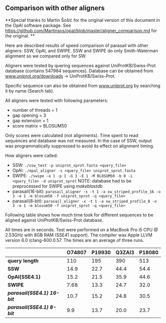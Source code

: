 ## Comparison with other aligners

**Special thanks to Martin Šošić for the original version of this
document in the OpAl software package. See
https://github.com/Martinsos/opal/blob/master/aligner_comparison.md for
the original. **

Here are described results of speed comparison of parasail with other
aligners: SSW, OpAl, and SWIPE.  SSW and SWIPE do only Smith-Waterman
alignment so we compared only for SW.

Aligners were tested by quering sequences against UniProtKB/Swiss-Prot
database (contains 547964 sequences).  Database can be obtained from
www.uniprot.org/downloads -> UniProtKB/Swiss-Prot.  

Specific sequence can also be obtained from www.uniprot.org by searching
it by name (Search tab).

All aligners were tested with following parameters:
* number of threads = 1
* gap opening = 3
* gap extension = 1
* score matrix = BLOSUM50

Only scores were calculated (not alignments). Time spent to read
sequences and database was not measured. In the case of SSW, output was
programmatically suppressed to avoid its effect on alignment timing.

How aligners were called:
* SSW: `./ssw_test -p uniprot_sprot.fasta <query_file>`
* OpAl: `./opal_aligner -s <query_file> uniprot_sprot.fasta`
* SWIPE: `./swipe -a 1 -p 1 -G 3 -E 1 -M BLOSUM50 -b 0 -i <query_file> -d uniprot_sprot` NOTE: database had to be preprocessed for SWIPE using _makeblastdb_
* parasail(16-bit): `parasail_aligner -x -t 1 -a sw_striped_profile_16 -o 3 -e 1 -m blosum50 -f uniprot_sprot -q <query_file>`
* parasail(8-bit): `parasail_aligner -x -t 1 -a sw_striped_profile_8 -o 3 -e 1 -m blosum50 -f uniprot_sprot -q <query_file>`

Following table shows how much time took for different sequences to be
aligned against UniProtKB/Swiss-Prot database.

All times are in seconds. Test were performed on a MacBook Pro i5 CPU @ 2.53GHz
with 8GB RAM (SSE41 support). The compiler was Apple LLVM version 6.0
(clang-600.0.57. The times are an average of three runs.

|                               |O74807  |P19930  |Q3ZAI3  |P18080|
|-------------------------------|--------|--------|--------|------|
| **query length**              |110     |195     |390     |513   |
| **SSW**                       |14.9    |22.7    |44.4    |54.4  |
| **OpAl(SSE4.1)**              |15.2    |21.5    |35.9    |44.6  |
| **SWIPE**                     |7.68    |13.3    |24.7    |32.0  |
| **_parasail(SSE4.1) 16-bit_** |10.7    |15.2    |24.8    |30.5  |
| **_parasail(SSE4.1) 8-bit_**  |9.9     |13.7    |20.0    |23.7  |
